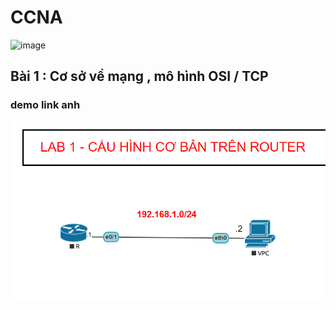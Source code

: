 # CCNA
![image](https://cuongquach.com/wp-content/uploads/2017/12/Cisco-CCNA-Certification.jpg)
## Bài 1 : Cơ sở về mạng , mô hình OSI / TCP 

### demo link anh
![lab1](IMAGE/lab1.png)
